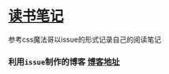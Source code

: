 # [读书笔记](https://github.com/jackPanyj/effective-javascript-/issues)
参考css魔法哥以issue的形式记录自己的阅读笔记

### 利用`issue`制作的博客 [博客地址](http://panshao.coding.me/#/blog?_k=4779ec)
